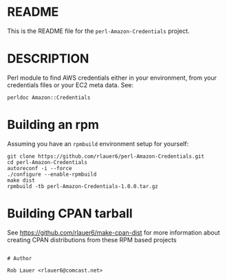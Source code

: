 # README

This is the README file for the `perl-Amazon-Credentials` project.

# DESCRIPTION

Perl module to find AWS credentials either in your environment, from
your credentials files or your EC2 meta data.  See:

```
perldoc Amazon::Credentials
```

# Building an rpm

Assuming you have an `rpmbuild` environment setup for yourself:

```
git clone https://github.com/rlauer6/perl-Amazon-Credentials.git
cd perl-Amazon-Credentials
autoreconf -i --force
./configure --enable-rpmbuild
make dist
rpmbuild -tb perl-Amazon-Credentials-1.0.0.tar.gz
```

# Building CPAN tarball

See https://github.com/rlauer6/make-cpan-dist for more information
about creating CPAN distributions from these RPM based projects
```

# Author

Rob Lauer <rlauer6@comcast.net>
